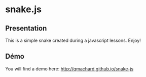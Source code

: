# snake.js

## Presentation
This is a simple snake created during a javascript lessons. Enjoy!

## Démo
You will find a demo here: http://qmachard.github.io/snake-js
